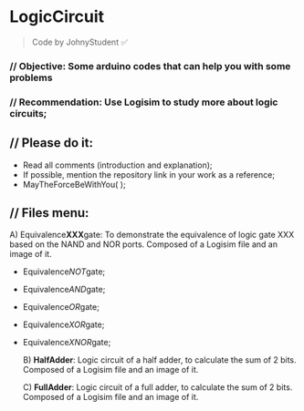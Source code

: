 # LogicCircuit
> Code by JohnyStudent :white_check_mark:
### // Objective: Some arduino codes that can help you with some problems
### // Recommendation: Use Logisim to study more about logic circuits;
## // Please do it:
  - Read all comments (introduction and explanation);
  - If possible, mention the repository link in your work as a reference;
  - MayTheForceBeWithYou( );

## // Files menu:
  A) Equivalence**XXX**gate: To demonstrate the equivalence of logic gate XXX based on the NAND and NOR ports. Composed of a Logisim file and an image of it.

* Equivalence*NOT*gate;
* Equivalence*AND*gate;
* Equivalence*OR*gate;
* Equivalence*XOR*gate;
* Equivalence*XNOR*gate;
  
  B) **HalfAdder**: Logic circuit of a half adder, to calculate the sum of 2 bits. Composed of a Logisim file and an image of it.
  
  C) **FullAdder**: Logic circuit of a full adder, to calculate the sum of 2 bits. Composed of a Logisim file and an image of it.
